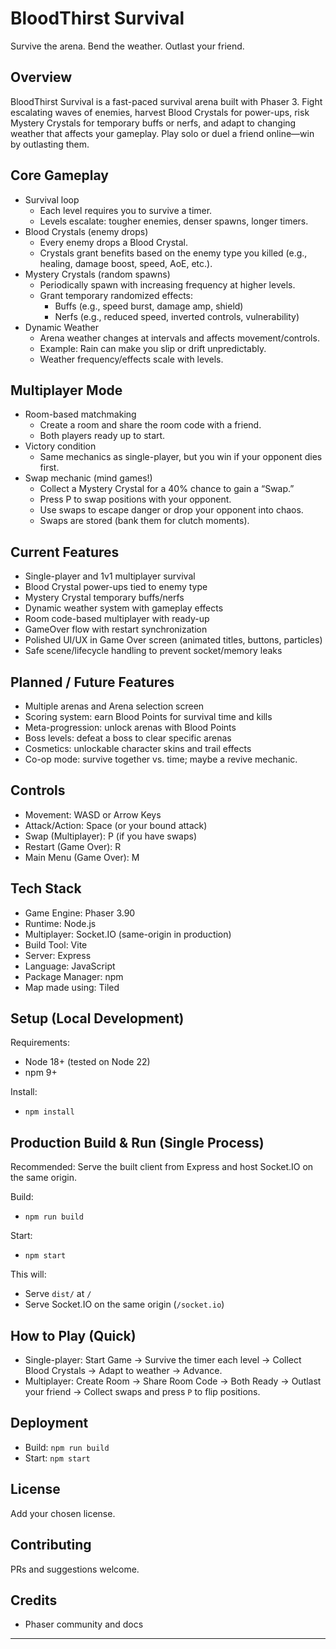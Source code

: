 # BloodThirst Survival

Survive the arena. Bend the weather. Outlast your friend.

## Overview

BloodThirst Survival is a fast-paced survival arena built with Phaser 3. Fight escalating waves of enemies, harvest Blood Crystals for power-ups, risk Mystery Crystals for temporary buffs or nerfs, and adapt to changing weather that affects your gameplay. Play solo or duel a friend online—win by outlasting them.

## Core Gameplay

- Survival loop
    - Each level requires you to survive a timer.
    - Levels escalate: tougher enemies, denser spawns, longer timers.
- Blood Crystals (enemy drops)
    - Every enemy drops a Blood Crystal.
    - Crystals grant benefits based on the enemy type you killed (e.g., healing, damage boost, speed, AoE, etc.).
- Mystery Crystals (random spawns)
    - Periodically spawn with increasing frequency at higher levels.
    - Grant temporary randomized effects:
        - Buffs (e.g., speed burst, damage amp, shield)
        - Nerfs (e.g., reduced speed, inverted controls, vulnerability)
- Dynamic Weather
    - Arena weather changes at intervals and affects movement/controls.
    - Example: Rain can make you slip or drift unpredictably.
    - Weather frequency/effects scale with levels.


## Multiplayer Mode

- Room-based matchmaking
    - Create a room and share the room code with a friend.
    - Both players ready up to start.
- Victory condition
    - Same mechanics as single-player, but you win if your opponent dies first.
- Swap mechanic (mind games!)
    - Collect a Mystery Crystal for a 40% chance to gain a “Swap.”
    - Press P to swap positions with your opponent.
    - Use swaps to escape danger or drop your opponent into chaos.
    - Swaps are stored (bank them for clutch moments).


## Current Features

- Single-player and 1v1 multiplayer survival
- Blood Crystal power-ups tied to enemy type
- Mystery Crystal temporary buffs/nerfs
- Dynamic weather system with gameplay effects
- Room code-based multiplayer with ready-up
- GameOver flow with restart synchronization
- Polished UI/UX in Game Over screen (animated titles, buttons, particles)
- Safe scene/lifecycle handling to prevent socket/memory leaks


## Planned / Future Features

- Multiple arenas and Arena selection screen
- Scoring system: earn Blood Points for survival time and kills
- Meta-progression: unlock arenas with Blood Points
- Boss levels: defeat a boss to clear specific arenas
- Cosmetics: unlockable character skins and trail effects
- Co-op mode: survive together vs. time; maybe a revive mechanic.


## Controls

- Movement: WASD or Arrow Keys
- Attack/Action: Space (or your bound attack)
- Swap (Multiplayer): P (if you have swaps)
- Restart (Game Over): R
- Main Menu (Game Over): M


## Tech Stack

- Game Engine: Phaser 3.90 
- Runtime: Node.js
- Multiplayer: Socket.IO (same-origin in production)
- Build Tool: Vite
- Server: Express
- Language: JavaScript
- Package Manager: npm
- Map made using: Tiled


## Setup (Local Development)

Requirements:

- Node 18+ (tested on Node 22)
- npm 9+

Install:

- `npm install`


## Production Build \& Run (Single Process)

Recommended: Serve the built client from Express and host Socket.IO on the same origin.

Build:

- `npm run build`

Start:

- `npm start`

This will:

- Serve `dist/` at `/`
- Serve Socket.IO on the same origin (`/socket.io`)


## How to Play (Quick)

- Single-player: Start Game → Survive the timer each level → Collect Blood Crystals → Adapt to weather → Advance.
- Multiplayer: Create Room → Share Room Code → Both Ready → Outlast your friend → Collect swaps and press `P` to flip positions.


## Deployment

- Build: `npm run build`
- Start: `npm start`


## License

Add your chosen license.

## Contributing

PRs and suggestions welcome.

## Credits

- Phaser community and docs

***

